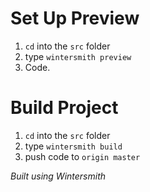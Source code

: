 # Set Up Preview
1. `cd` into the `src` folder
2. type `wintersmith preview`
3. Code.

# Build Project
1. `cd` into the `src` folder
2. type `wintersmith build`
3. push code to `origin master`

*Built using Wintersmith*
